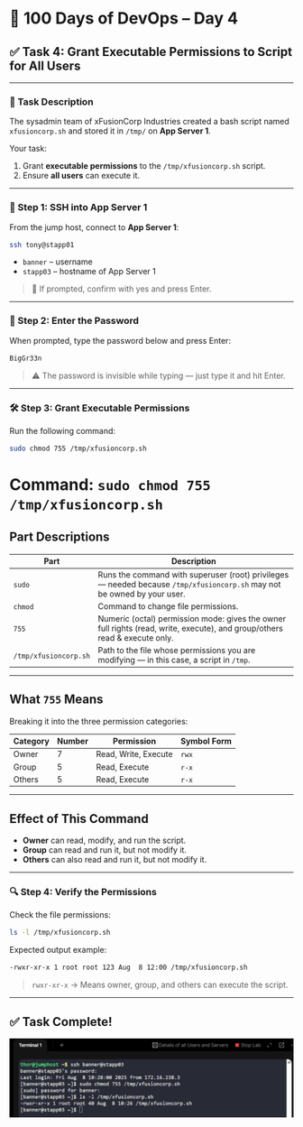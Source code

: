 # 🧪 100 Days of DevOps – Day 4  
## ✅ Task 4: Grant Executable Permissions to Script for All Users

---

### 📝 Task Description

The sysadmin team of xFusionCorp Industries created a bash script named `xfusioncorp.sh` and stored it in `/tmp/` on **App Server 1**.  

Your task:
1. Grant **executable permissions** to the `/tmp/xfusioncorp.sh` script.  
2. Ensure **all users** can execute it.

---

### 🔁 Step 1: SSH into App Server 1

From the jump host, connect to **App Server 1**:

```bash
ssh tony@stapp01
```
- `banner` – username
- `stapp03` – hostname of App Server 1
> 📝 If prompted, confirm with yes and press Enter.

---

### 🔐 Step 2: Enter the Password

When prompted, type the password below and press Enter:

```css
BigGr33n
```

> ⚠️ The password is invisible while typing — just type it and hit Enter.

---

### 🛠️ Step 3: Grant Executable Permissions
Run the following command:

```bash 
sudo chmod 755 /tmp/xfusioncorp.sh
```

# Command: `sudo chmod 755 /tmp/xfusioncorp.sh`

## Part Descriptions
| Part                  | Description |
|-----------------------|-------------|
| `sudo`                | Runs the command with superuser (root) privileges — needed because `/tmp/xfusioncorp.sh` may not be owned by your user. |
| `chmod`               | Command to change file permissions. |
| `755`                 | Numeric (octal) permission mode: gives the owner full rights (read, write, execute), and group/others read & execute only. |
| `/tmp/xfusioncorp.sh` | Path to the file whose permissions you are modifying — in this case, a script in `/tmp`. |

---

## What `755` Means
Breaking it into the three permission categories:

| Category | Number | Permission            | Symbol Form |
|----------|--------|-----------------------|-------------|
| Owner    | 7      | Read, Write, Execute  | `rwx`       |
| Group    | 5      | Read, Execute         | `r-x`       |
| Others   | 5      | Read, Execute         | `r-x`       |

---

## Effect of This Command
- **Owner** can read, modify, and run the script.  
- **Group** can read and run it, but not modify it.  
- **Others** can also read and run it, but not modify it.  

---

### 🔍 Step 4: Verify the Permissions
Check the file permissions:

```bash
ls -l /tmp/xfusioncorp.sh
```

Expected output example:

```bash
-rwxr-xr-x 1 root root 123 Aug  8 12:00 /tmp/xfusioncorp.sh
```
> `rwxr-xr-x` → Means owner, group, and others can execute the script.

---

## ✅ Task Complete!

![Task 2 - Linux User Setup with Non-Interactive Shell](images/Day-4.png)

